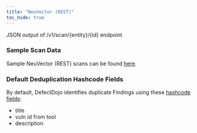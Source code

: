 ```yaml
---
title: "NeuVector (REST)"
toc_hide: true
---
```

JSON output of /v1/scan/{entity}/{id} endpoint

### Sample Scan Data
Sample NeuVector (REST) scans can be found [here](https://github.com/DefectDojo/django-DefectDojo/tree/master/unittests/scans/neuvector_compliance).

### Default Deduplication Hashcode Fields
By default, DefectDojo identifies duplicate Findings using these [hashcode fields](https://docs.defectdojo.com/en/working_with_findings/finding_deduplication/about_deduplication/):

- title
- vuln id from tool
- description
